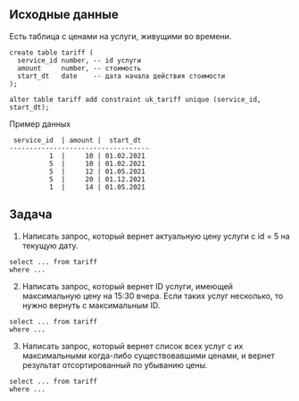 ## Исходные данные

Есть таблица с ценами на услуги, живущими во времени.

```
create table tariff (
  service_id number, -- id услуги
  amount     number, -- стоимость
  start_dt   date    -- дата начала действия стоимости
);

alter table tariff add constraint uk_tariff unique (service_id, start_dt);
```

Пример данных

```
 service_id  | amount |  start_dt
-----------------------------------
          1  |     10 | 01.02.2021
          5  |     10 | 01.02.2021
          5  |     12 | 01.05.2021
          5  |     20 | 01.12.2021
          1  |     14 | 01.05.2021        
```

## Задача

1. Написать запрос, который вернет актуальную цену услуги с id = 5 на текущую дату.

```
select ... from tariff 
where ...
```

2. Написать запрос, который вернет ID услуги, имеющей максимальную цену на 15:30 вчера. Если таких услуг несколько, то нужно вернуть с максимальным ID.

```
select ... from tariff 
where ...
```

3. Написать запрос, который вернет список всех услуг с их максимальными когда-либо существовавшими ценами, и вернет результат отсортированный по убыванию цены.

```
select ... from tariff 
where ...
```